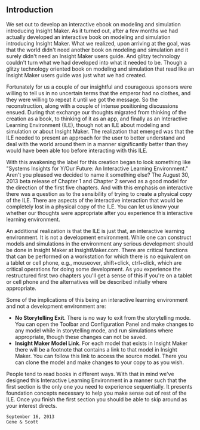 ## Introduction ##

We set out to develop an interactive ebook on modeling and simulation introducing Insight Maker. As it turned out, after a few months we had actually developed an interactive book on modeling and simulation introducing Insight Maker. What we realized, upon arriving at the goal, was that the world didn't need another book on modeling and simulation and it surely didn't need an Insight Maker users guide. And glitzy technology couldn't turn what we had developed into what it needed to be. Though a glitzy technology oriented book on modeling and simulation that read like an Insight Maker users guide was just what we had created.

Fortunately for us a couple of our insightful and courageous sponsors were willing to tell us in no uncertain terms that the emperor had no clothes, and they were willing to repeat it until we got the message. So the reconstruction, along with a couple of intense positioning discussions ensued. During that exchange our thoughts migrated from thinking of the creation as a book, to thinking of it as an app, and finally as an Interactive Learning Environment (ILE), though not an ILE about modeling and simulation or about Insight Maker. The realization that emerged was that the ILE needed to present an approach for the user to better understand and deal with the world around them in a manner significantly better than they would have been able too before interacting with this ILE.

With this awakening the label for this creation began to look something like "Systems Insights for Y/Our Future: An Interactive Learning Environment." Aren't you pleased we decided to name it something else? The August 30, 2013 beta release of Chapter 1 and Chapter 2 served as a good model for the direction of the first five chapters. And with this emphasis on interactive there was a question as to the sensibility of trying to create a physical copy of the ILE. There are aspects of the interactive interaction that would be completely lost in a physical copy of the ILE. You can let us know your whether our thoughts were appropriate after you experience this interactive learning environment.

An additional realization is that the ILE is just that, an interactive learning environment. It is not a development environment. While one can construct models and simulations in the environment any serious development should be done in Insight Maker at InsightMaker.com. There are critical functions that can be performed on a workstation for which there is no equivalent on a tablet or cell phone, e.g., mouseover, shift+click, ctrl+click, which are critical operations for doing some development. As you experience the restructured first two chapters you'll get a sense of this if you're on a tablet or cell phone and the alternatives will be described initially where appropriate.

Some of the implications of this being an interactive learning environment and not a development environment are:

- **No Storytelling Exit**. There is no way to exit from the storytelling mode. You can open the Toolbar and Configuration Panel and make changes to any model while in storytelling mode, and run simulations where appropriate, though these changes can not be saved.
- **Insight Maker Model Link**. For each model that exists in Insight Maker there will be a footnote that contains a link to that model in Insight Maker. You can follow this link to access the source model. There you can clone the model and make changes to your copy to as you wish.

People tend to read books in different ways. With that in mind we've designed this Interactive Learning Environment in a manner such that the first section is the only one you need to experience sequentially. It presents foundation concepts necessary to help you make sense out of rest of the ILE. Once you finish the first section you should be able to skip around as your interest directs.
~~~
September 16, 2013
Gene & Scott
~~~